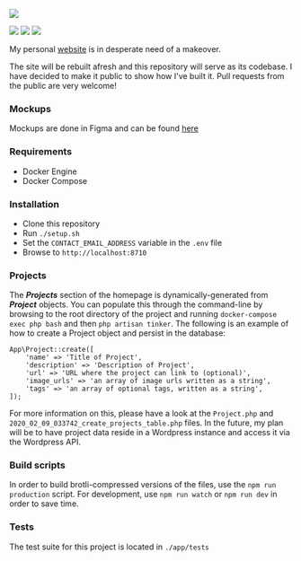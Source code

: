 ![](https://github.com/junelsolis/junelsolis/blob/master/app/public/images/logo.svg)


![](https://img.shields.io/travis/junelsolis/junelsolis?style=flat-square)
![](https://img.shields.io/github/issues/junelsolis/junelsolis?style=flat-square)
![](https://img.shields.io/github/languages/count/junelsolis/junelsolis?style=flat-square)


  
My personal [website](https://www.junelsolis.com) is in desperate need of a makeover. 

The site will be rebuilt afresh and this repository will serve as its codebase. I have decided to make it public to show how I've built it. 
Pull requests from the public are very welcome!

### Mockups
Mockups are done in Figma and can be found [here](https://www.figma.com/file/NbOTnqYEUN4UnoFCmgjWYd/Site?node-id=0%3A1)

### Requirements
- Docker Engine
- Docker Compose

### Installation
- Clone this repository
- Run `./setup.sh`
- Set the `CONTACT_EMAIL_ADDRESS` variable in the `.env` file
- Browse to `http://localhost:8710`

### Projects
The ***Projects*** section of the homepage is dynamically-generated from ***Project*** objects. You can populate this through the command-line by browsing to the root directory of the project and running `docker-compose exec php bash` and then `php artisan tinker`. The following is an example of how to create a Project object and persist in the database:
```
App\Project::create([
    'name' => 'Title of Project',
    'description' => 'Description of Project',
    'url' => 'URL where the project can link to (optional)',
    'image_urls' => 'an array of image urls written as a string',
    'tags' => 'an array of optional tags, written as a string',
]);
```
For more information on this, please have a look at the `Project.php` and `2020_02_09_033742_create_projects_table.php` files. In the future, my plan will be to have project data reside in a Wordpress instance and access it via the Wordpress API.

### Build scripts
In order to build brotli-compressed versions of the files, use the `npm run production` script. For development, use `npm run watch` or `npm run dev` in order to save time.

### Tests
The test suite for this project is located in `./app/tests`
